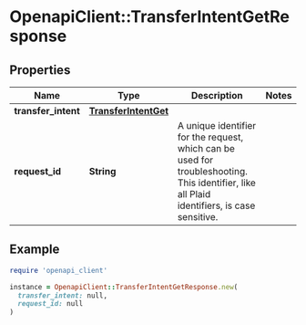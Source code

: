 # OpenapiClient::TransferIntentGetResponse

## Properties

| Name | Type | Description | Notes |
| ---- | ---- | ----------- | ----- |
| **transfer_intent** | [**TransferIntentGet**](TransferIntentGet.md) |  |  |
| **request_id** | **String** | A unique identifier for the request, which can be used for troubleshooting. This identifier, like all Plaid identifiers, is case sensitive. |  |

## Example

```ruby
require 'openapi_client'

instance = OpenapiClient::TransferIntentGetResponse.new(
  transfer_intent: null,
  request_id: null
)
```

